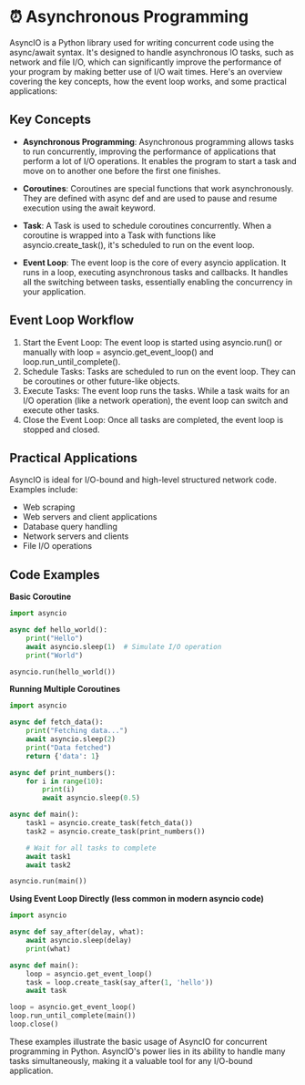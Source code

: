 # ⏰ Asynchronous Programming

AsyncIO is a Python library used for writing concurrent code using the async/await syntax. It's designed to handle asynchronous IO tasks, such as network and file I/O, which can significantly improve the performance of your program by making better use of I/O wait times. Here's an overview covering the key concepts, how the event loop works, and some practical applications:

## Key Concepts

- **Asynchronous Programming**: Asynchronous programming allows tasks to run concurrently, improving the performance of applications that perform a lot of I/O operations. It enables the program to start a task and move on to another one before the first one finishes.

- **Coroutines**: Coroutines are special functions that work asynchronously. They are defined with async def and are used to pause and resume execution using the await keyword.

- **Task**: A Task is used to schedule coroutines concurrently. When a coroutine is wrapped into a Task with functions like asyncio.create_task(), it's scheduled to run on the event loop.

- **Event Loop**: The event loop is the core of every asyncio application. It runs in a loop, executing asynchronous tasks and callbacks. It handles all the switching between tasks, essentially enabling the concurrency in your application.

## Event Loop Workflow

1. Start the Event Loop: The event loop is started using asyncio.run() or manually with loop = asyncio.get_event_loop() and loop.run_until_complete().
2. Schedule Tasks: Tasks are scheduled to run on the event loop. They can be coroutines or other future-like objects.
3. Execute Tasks: The event loop runs the tasks. While a task waits for an I/O operation (like a network operation), the event loop can switch and execute other tasks.
4. Close the Event Loop: Once all tasks are completed, the event loop is stopped and closed.

## Practical Applications

AsyncIO is ideal for I/O-bound and high-level structured network code. Examples include:

- Web scraping
- Web servers and client applications
- Database query handling
- Network servers and clients
- File I/O operations

## Code Examples

**Basic Coroutine**

```python
import asyncio

async def hello_world():
    print("Hello")
    await asyncio.sleep(1)  # Simulate I/O operation
    print("World")

asyncio.run(hello_world())
```

**Running Multiple Coroutines**

```python
import asyncio

async def fetch_data():
    print("Fetching data...")
    await asyncio.sleep(2)
    print("Data fetched")
    return {'data': 1}

async def print_numbers():
    for i in range(10):
        print(i)
        await asyncio.sleep(0.5)

async def main():
    task1 = asyncio.create_task(fetch_data())
    task2 = asyncio.create_task(print_numbers())

    # Wait for all tasks to complete
    await task1
    await task2

asyncio.run(main())
```

**Using Event Loop Directly (less common in modern asyncio code)**

```python
import asyncio

async def say_after(delay, what):
    await asyncio.sleep(delay)
    print(what)

async def main():
    loop = asyncio.get_event_loop()
    task = loop.create_task(say_after(1, 'hello'))
    await task

loop = asyncio.get_event_loop()
loop.run_until_complete(main())
loop.close()
```

These examples illustrate the basic usage of AsyncIO for concurrent programming in Python. AsyncIO's power lies in its ability to handle many tasks simultaneously, making it a valuable tool for any I/O-bound application.